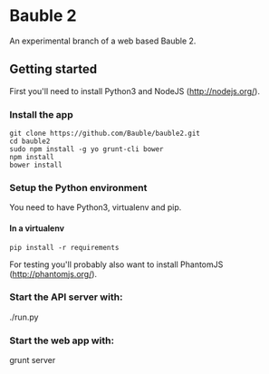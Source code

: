 # Bauble 2

An experimental branch of a web based Bauble 2.

## Getting started

First you'll need to install Python3 and NodeJS (http://nodejs.org/).

### Install the app
```shell
git clone https://github.com/Bauble/bauble2.git
cd bauble2
sudo npm install -g yo grunt-cli bower
npm install
bower install
```

### Setup the Python environment
You need to have Python3, virtualenv and pip.

#### In a virtualenv
```shell
pip install -r requirements
```
For testing you'll probably also want to install PhantomJS (http://phantomjs.org/).

### Start the API server with:
./run.py

### Start the web app with:
grunt server
